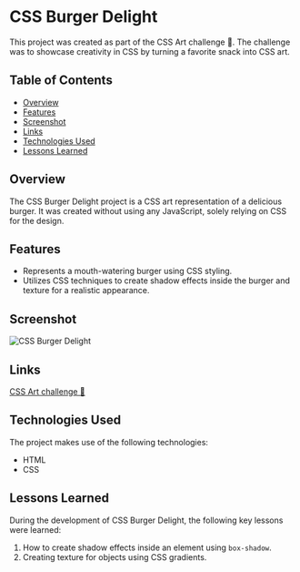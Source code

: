 # CSS Burger Delight

This project was created as part of the CSS Art challenge 🎨. The challenge was to showcase creativity in CSS by turning a favorite snack into CSS art.

## Table of Contents

- [Overview](#overview)
- [Features](#features)
- [Screenshot](#screenshot)
- [Links](#links)
- [Technologies Used](#technologies-used)
- [Lessons Learned](#lessons-learned)

## Overview

The CSS Burger Delight project is a CSS art representation of a delicious burger. It was created without using any JavaScript, solely relying on CSS for the design.

## Features

- Represents a mouth-watering burger using CSS styling.
- Utilizes CSS techniques to create shadow effects inside the burger and texture for a realistic appearance.

## Screenshot

![CSS Burger Delight](screenshot.png)

## Links

[CSS Art challenge 🎨](https://dev.to/sushmoy/css-burger-delight-4k3n)

## Technologies Used

The project makes use of the following technologies:

- HTML
- CSS

## Lessons Learned

During the development of CSS Burger Delight, the following key lessons were learned:

1. How to create shadow effects inside an element using `box-shadow`.
2. Creating texture for objects using CSS gradients.

